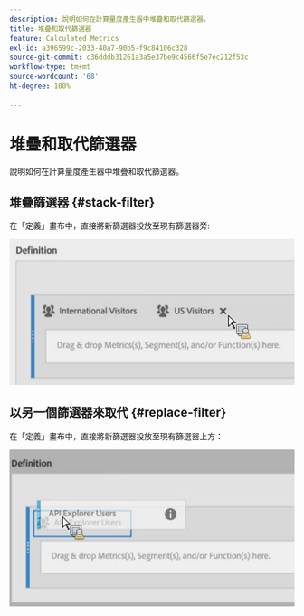 ```yaml
---
description: 說明如何在計算量度產生器中堆疊和取代篩選器。
title: 堆疊和取代篩選器
feature: Calculated Metrics
exl-id: a396599c-2033-40a7-90b5-f9c84106c328
source-git-commit: c36dddb31261a3a5e37be9c4566f5e7ec212f53c
workflow-type: tm+mt
source-wordcount: '68'
ht-degree: 100%

---
```


# 堆疊和取代篩選器

說明如何在計算量度產生器中堆疊和取代篩選器。

## 堆疊篩選器 {#stack-filter}

在「定義」畫布中，直接將新篩選器投放至現有篩選器旁:

![](assets/cm_stack_seg.png)

## 以另一個篩選器來取代 {#replace-filter}

在「定義」畫布中，直接將新篩選器投放至現有篩選器上方：

![](assets/cm_replace_seg.png)
